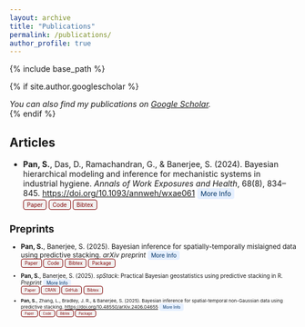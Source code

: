 ```yaml
---
layout: archive
title: "Publications"
permalink: /publications/
author_profile: true
---
```


{% include base_path %}

{% if site.author.googlescholar %}
  <div class="wordwrap"><i>You can also find my publications on <a href="{{site.author.googlescholar}}">Google Scholar</a>.</i></div>
{% endif %}

## Articles

- **Pan, S.**, Das, D., Ramachandran, G., & Banerjee, S. (2024). Bayesian hierarchical modeling and
inference for mechanistic systems in industrial hygiene. *Annals of Work Exposures and Health*, 68(8),
834–845. <https://doi.org/10.1093/annweh/wxae061> <a href="{{ base_path }}/publications/2024-mechIH" style="display:inline-block; white-space:nowrap; background:#e6f0ff; color:#003366; padding:2px 6px; border-radius:4px; text-decoration:none; font-size:0.85em;">More Info</a>
<br><small>
  <a href="/files/2307.00450v2.pdf" style="background:#f2f2f2; border:1px solid #800000; color:#800000; padding:2px 6px; border-radius:4px; text-decoration:none; font-size:0.85em;">Paper</a>
  <a href="https://github.com/SPan-18/RailcarExposureModelling"  style="background:#f2f2f2; border:1px solid #800000; color:#800000; padding:2px 6px; border-radius:4px; text-decoration:none; font-size:0.85em;">Code</a>
  <a href="/files/pan2024annweh.txt"  style="background:#f2f2f2; border:1px solid #800000; color:#800000; padding:2px 6px; border-radius:4px; text-decoration:none; font-size:0.85em;">Bibtex</a>

## Preprints

- **Pan, S.**, Banerjee, S. (2025). Bayesian inference for spatially-temporally mislaigned data using
predictive stacking. *arXiv preprint* <a href="{{ base_path }}/publications/2025-stackingCOS" style="display:inline-block; white-space:nowrap; background:#e6f0ff; color:#003366; padding:2px 6px; border-radius:4px; text-decoration:none; font-size:0.85em;">More Info</a>
<br><small>
  <a href="/files/stackingCOS.pdf" style="background:#f2f2f2; border:1px solid #800000; color:#800000; padding:2px 6px; border-radius:4px; text-decoration:none; font-size:0.85em;">Paper</a>
  <a href="https://github.com/SPan-18/AsthmaOzoneCA"  style="background:#f2f2f2; border:1px solid #800000; color:#800000; padding:2px 6px; border-radius:4px; text-decoration:none; font-size:0.85em;">Code</a>
  <a href="/files/pan2025stackingCOS.txt"  style="background:#f2f2f2; border:1px solid #800000; color:#800000; padding:2px 6px; border-radius:4px; text-decoration:none; font-size:0.85em;">Bibtex</a>
  <a href="https://github.com/SPan-18/spStackCOS-dev"  style="background:#f2f2f2; border:1px solid #800000; color:#800000; padding:2px 6px; border-radius:4px; text-decoration:none; font-size:0.85em;">Package</a>

- **Pan, S.**, Banerjee, S. (2025). *spStack*: Practical Bayesian geostatistics using predictive stacking in R. *Preprint* <a href="{{ base_path }}/publications/2024-spStack" style="display:inline-block; white-space:nowrap; background:#e6f0ff; color:#003366; padding:2px 6px; border-radius:4px; text-decoration:none; font-size:0.85em;">More Info</a>
<br><small>
  <a href="/files/spStack-v1.pdf" style="background:#f2f2f2; border:1px solid #800000; color:#800000; padding:2px 6px; border-radius:4px; text-decoration:none; font-size:0.85em;">Paper</a>
  <a href="https://cran.r-project.org/package=spStack"  style="background:#f2f2f2; border:1px solid #800000; color:#800000; padding:2px 6px; border-radius:4px; text-decoration:none; font-size:0.85em;">CRAN</a>
  <a href="https://github.com/SPan-18/spStackCOS-dev"  style="background:#f2f2f2; border:1px solid #800000; color:#800000; padding:2px 6px; border-radius:4px; text-decoration:none; font-size:0.85em;">GitHub</a>
  <a href="/files/spStack.txt"  style="background:#f2f2f2; border:1px solid #800000; color:#800000; padding:2px 6px; border-radius:4px; text-decoration:none; font-size:0.85em;">Bibtex</a>

- **Pan, S.**, Zhang, L., Bradley, J. R., & Banerjee, S. (2025). Bayesian inference for spatial-temporal
non-Gaussian data using predictive stacking. <https://doi.org/10.48550/arXiv.2406.04655> <a href="{{ base_path }}/publications/2024-sptGLMstack" style="display:inline-block; white-space:nowrap; background:#e6f0ff; color:#003366; padding:2px 6px; border-radius:4px; text-decoration:none; font-size:0.85em;">More Info</a>
<br><small>
  <a href="/files/2406.04655v2.pdf" style="background:#f2f2f2; border:1px solid #800000; color:#800000; padding:2px 6px; border-radius:4px; text-decoration:none; font-size:0.85em;">Paper</a>
  <a href="https://github.com/SPan-18/stvcGLMstack"  style="background:#f2f2f2; border:1px solid #800000; color:#800000; padding:2px 6px; border-radius:4px; text-decoration:none; font-size:0.85em;">Code</a>
  <a href="/files/pan2024sptstacking.txt"  style="background:#f2f2f2; border:1px solid #800000; color:#800000; padding:2px 6px; border-radius:4px; text-decoration:none; font-size:0.85em;">Bibtex</a>
  <a href="https://github.com/SPan-18/spStack-dev"  style="background:#f2f2f2; border:1px solid #800000; color:#800000; padding:2px 6px; border-radius:4px; text-decoration:none; font-size:0.85em;">Package</a>